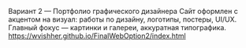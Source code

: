 Вариант 2 — Портфолио графического дизайнера Сайт оформлен с акцентом на визуал: работы по дизайну, логотипы, постеры, UI/UX. Главный фокус — картинки и галереи, аккуратная типографика. https://wvishher.github.io/FinalWebOption2/index.html